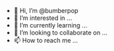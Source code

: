 - 👋 Hi, I’m @bumberpop
- 👀 I’m interested in ...
- 🌱 I’m currently learning ...
- 💞️ I’m looking to collaborate on ...
- 📫 How to reach me ...

<!---
bumberpop/bumberpop is a ✨ special ✨ repository because its `README.md` (this file) appears on your GitHub profile.
You can click the Preview link to take a look at your changes.
--->
